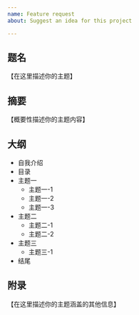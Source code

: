 ```yaml
---
name: Feature request
about: Suggest an idea for this project

---
```


## 题名
【在这里描述你的主题】
## 摘要
【概要性描述你的主题内容】
## 大纲
- 自我介绍
- 目录
- 主题一
   - 主题一-1
   - 主题一-2
   - 主题一-3
- 主题二
   - 主题二-1
   - 主题二-2
- 主题三
   - 主题三-1 
- 结尾

## 附录
【在这里描述你的主题涵盖的其他信息】
